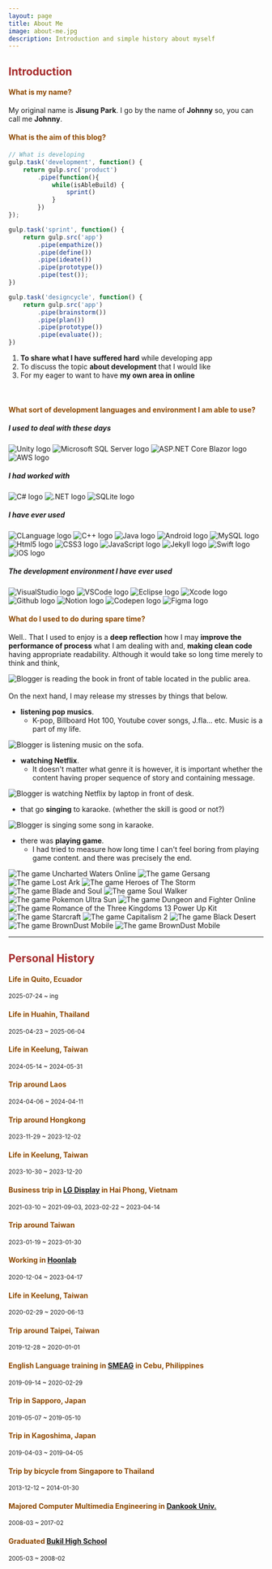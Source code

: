 ```yaml
---
layout: page
title: About Me
image: about-me.jpg
description: Introduction and simple history about myself
---
```


## <span style="color: brown">**Introduction**</span>
#### <span style="color: #8D4801">**What is my name?**</span>
My original name is **Jisung Park**. I go by the name of **Johnny** so, you can call me **Johnny**.

#### <span style="color: #8D4801">**What is the aim of this blog?**</span>

```javascript
// What is developing
gulp.task('development', function() {
    return gulp.src('product')
        .pipe(function(){
            while(isAbleBuild) {
                sprint()
            }
        })
});

gulp.task('sprint', function() {
    return gulp.src('app')
        .pipe(empathize())
        .pipe(define())
        .pipe(ideate())
        .pipe(prototype())
        .pipe(test());
})

gulp.task('designcycle', function() {
    return gulp.src('app')
        .pipe(brainstorm())
        .pipe(plan())
        .pipe(prototype())
        .pipe(evaluate());
})
```
1. **To share what I have suffered hard** while developing app
2. To discuss the topic **about development** that I would like 
3. For my eager to want to have **my own area in online**

<br>

#### <span style="color: #8D4801">**What sort of development languages and environment I am able to use?**</span>
##### I used to deal with these days
<img src="https://img.shields.io/badge/Unity-FFFFFF?style=flat&logo=unity&logoColor=white" title="Unity logo" alt="Unity logo">
<img src="https://img.shields.io/badge/Microsoft&nbsp;SQL&nbsp;Server-CC2927?style=flat&logo=microsoftsqlserver&logoColor=white" title="Microsoft SQL Server logo" alt="Microsoft SQL Server logo">
<img src="https://img.shields.io/badge/ASP.NET&nbsp;Core&nbsp;Blazor-512BD4?style=flat&logo=blazor&logoColor=white" title="ASP.NET Core Blazor logo" alt="ASP.NET Core Blazor logo">
<img src="https://img.shields.io/badge/AWS-232F3E?style=flat&logo=amazonwebservices&logoColor=white" title="AWS logo" alt="AWS logo">
<!-- <img src="https://img.shields.io/badge/Spring-6DB33F?style=flat&logo=spring&logoColor=white" title="Spring logo" alt="Spring logo"> -->

##### I had worked with
<img src="https://img.shields.io/badge/Csharp-239120?style=flat&logo=csharp&logoColor=white" title="C# logo" alt="C# logo">
<img src="https://img.shields.io/badge/.NET-512BD4?style=flat&logo=dotnet&logoColor=white" title=".NET logo" alt=".NET logo">
<img src="https://img.shields.io/badge/SQLite-003B57?style=flat&logo=sqlite&logoColor=white" title="SQLite logo" alt="SQLite logo">

##### I have ever used
<img src="https://img.shields.io/badge/CLanguage-A8B9CC?style=flat&logo=c&logoColor=white" title="CLanguage logo" alt="CLanguage logo">
<img src="https://img.shields.io/badge/C++-00599C?style=flat&logo=cplusplus&logoColor=white" title="C++ logo" alt="C++ logo">
<img src="https://img.shields.io/badge/Java-FFFFFF?style=flat&logo=openjdk&logoColor=white" title="Java logo" alt="Java logo">
<img src="https://img.shields.io/badge/Android-3DDC84?style=flat&logo=android&logoColor=white" title="Android logo" alt="Android logo">
<img src="https://img.shields.io/badge/MySQL-4479A1?style=flat&logo=mysql&logoColor=white" title="MySQL logo" alt="MySQL logo">
<img src="https://img.shields.io/badge/Html5-E34F26?style=flat&logo=html5&logoColor=white" title="Html5 logo" alt="Html5 logo">
<img src="https://img.shields.io/badge/CSS3-1572B6?style=flat&logo=css3&logoColor=white" title="CSS3 logo" alt="CSS3 logo">
<img src="https://img.shields.io/badge/JavaScript-F7DF1E?style=flat&logo=javascript&logoColor=white" title="JavaScript logo" alt="JavaScript logo">
<img src="https://img.shields.io/badge/Jekyll-CC0000?style=flat&logo=jekyll&logoColor=white" title="Jekyll logo" alt="Jekyll logo">
<img src="https://img.shields.io/badge/Swift-F05138?style=flat&logo=swift&logoColor=white" title="Swift logo" alt="Swift logo">
<img src="https://img.shields.io/badge/UIKit-SwiftUI-000000?style=flat&logo=ios&logoColor=white" title="iOS logo " alt="iOS logo">

##### The development environment I have ever used
<img src="https://img.shields.io/badge/VisualStudio-5C2D91?style=flat&logo=visualstudio&logoColor=white" title="VisualStudio logo" alt="VisualStudio logo">
<img src="https://img.shields.io/badge/VSCode-007ACC?style=flat&logo=visualstudiocode&logoColor=white" title="VSCode logo" alt="VSCode logo">
<img src="https://img.shields.io/badge/Eclipse-2C2255?style=flat&logo=eclipseide&logoColor=white" title="Eclipse logo" alt="Eclipse logo">
<img src="https://img.shields.io/badge/Xcode-147EFB?style=flat&logo=xcode&logoColor=white" title="Xcode logo" alt="Xcode logo">
<img src="https://img.shields.io/badge/Github-181717?style=flat&logo=github&logoColor=white" title="Github logo" alt="Github logo">
<img src="https://img.shields.io/badge/Notion-000000?style=flat&logo=notion&logoColor=white" title="Notion logo" alt="Notion logo">
<img src="https://img.shields.io/badge/Codepen-000000?style=flat&logo=codepen&logoColor=white" title="Codepen logo" alt="Codepen logo">
<img src="https://img.shields.io/badge/Figma-F24E1E?style=flat&logo=figma&logoColor=white" title="Figma logo" alt="Figma logo">

<br>

#### <span style="color: #8D4801">**What do I used to do during spare time?**</span>

Well.. That I used to enjoy is a **deep reflection** how I may **improve the performance of process** what I am dealing with and, **making clean code** having appropriate readability. Although it would take so long time merely to think and think,

<div class="image-slider-static">
  <img src="images/pages/about-me/hobbies/reading-book.jpg" title="Blogger is reading the book in front of table located in the public area." alt="Blogger is reading the book in front of table located in the public area.">
</div>
<br>
On the next hand, I may release my stresses by things that below.

- **listening pop musics**.
  - K-pop, Billboard Hot 100, Youtube cover songs, J.fla... etc. Music is a part of my life.
<div class="image-slider-static">
  <img src="images/pages/about-me/hobbies/listening-music.jpg" title="Blogger is listening music on the sofa." alt="Blogger is listening music on the sofa.">
</div>

- **watching Netflix**.
  - It doesn't matter what genre it is however, it is important whether the content having proper sequence of story and containing message.
<div class="image-slider-static">
  <img src="images/pages/about-me/hobbies/watching-netflix.jpg" title="Blogger is watching Netflix by laptop in front of desk." alt="Blogger is watching Netflix by laptop in front of desk.">
</div>

- that go **singing** to karaoke. (whether the skill is good or not?)
<div class="image-slider-static">
  <img src="images/pages/about-me/hobbies/singing-song.jpg" title="Blogger is singing some song in karaoke." alt="Blogger is singing some song in karaoke.">
</div>

- there was **playing game**.
  - I had tried to measure how long time I can't feel boring from playing game content. and there was precisely the end.

<div class="image-slider-auto">
  <img src="images/pages/about-me/games/uncharted-waters-online.jpg" title="The game Uncharted Waters Online" alt="The game Uncharted Waters Online">
  <img src="images/pages/about-me/games/gersang.jpg" title="The game Gersang" alt="The game Gersang">
  <img src="images/pages/about-me/games/lost-ark.jpg" title="The game Lost Ark" alt="The game Lost Ark">
  <img src="images/pages/about-me/games/heroes-of-the-storm.jpg" title="The game Heroes of The Storm" alt="The game Heroes of The Storm">
  <img src="images/pages/about-me/games/blade-and-soul.jpg" title="The game Blade and Soul" alt="The game Blade and Soul">
  <img src="images/pages/about-me/games/soul-walker.jpg" title="The game Soul Walker" alt="The game Soul Walker">
  <img src="images/pages/about-me/games/pokemon-ultra-sun.jpg" title="The game Pokemon Ultra Sun" alt="The game Pokemon Ultra Sun">
  <img src="images/pages/about-me/games/dungeon-and-fighter.jpg" title="The game Dungeon and Fighter Online" alt="The game Dungeon and Fighter Online">
  <img src="images/pages/about-me/games/romance-of-the-three-kingdoms-13-power-up-kit.jpg" title="The game Romance of the Three Kingdoms 13 Power Up Kit" alt="The game Romance of the Three Kingdoms 13 Power Up Kit">
  <img src="images/pages/about-me/games/starcraft.jpg" title="The game Starcraft" alt="The game Starcraft">
  <img src="images/pages/about-me/games/capitalism-2.jpg" title="The game Capitalism 2" alt="The game Capitalism 2">
  <img src="images/pages/about-me/games/black-desert.jpg" title="The game Black Desert" alt="The game Black Desert">
  <img src="images/pages/about-me/games/browndust-mobile_1.jpg" title="The game BrownDust Mobile" alt="The game BrownDust Mobile">
  <img src="images/pages/about-me/games/browndust-mobile_2.jpg" title="The game BrownDust Mobile" alt="The game BrownDust Mobile">
</div>

---

## <span style="color: brown">**Personal History**</span>

#### <span style="color: #8D4801">**Life in Quito, Ecuador**</span>
<small>2025-07-24 ~ ing</small>

#### <span style="color: #8D4801">**Life in Huahin, Thailand**</span>
<small>2025-04-23 ~ 2025-06-04</small>

#### <span style="color: #8D4801">**Life in Keelung, Taiwan**</span>
<small>2024-05-14 ~ 2024-05-31</small>

#### <span style="color: #8D4801">**Trip around Laos**</span>
<small>2024-04-06 ~ 2024-04-11</small>

#### <span style="color: #8D4801">**Trip around Hongkong**</span>
<small>2023-11-29 ~ 2023-12-02</small>

#### <span style="color: #8D4801">**Life in Keelung, Taiwan**</span>
<small>2023-10-30 ~ 2023-12-20</small>

#### <span style="color: #8D4801">**Business trip in [LG Display][business-trip] in Hai Phong, Vietnam**</span>
<small>2021-03-10 ~ 2021-09-03, </small><small>2023-02-22 ~ 2023-04-14</small>  

#### <span style="color: #8D4801">**Trip around Taiwan**</span>
<small>2023-01-19 ~ 2023-01-30</small>

#### <span style="color: #8D4801">**Working in [Hoonlab][first-company]**</span>
<small>2020-12-04 ~ 2023-04-17</small>  

#### <span style="color: #8D4801">**Life in Keelung, Taiwan**</span>
<small>2020-02-29 ~ 2020-06-13</small>  

#### <span style="color: #8D4801">**Trip around Taipei, Taiwan**</span>
<small>2019-12-28 ~ 2020-01-01</small>

#### <span style="color: #8D4801">**English Language training in [SMEAG][english-language-training] in Cebu, Philippines**</span>
<small>2019-09-14 ~ 2020-02-29</small>  

#### <span style="color: #8D4801">**Trip in Sapporo, Japan**</span>
<small>2019-05-07 ~ 2019-05-10</small>  

#### <span style="color: #8D4801">**Trip in Kagoshima, Japan**</span>
<small>2019-04-03 ~ 2019-04-05</small>  

#### <span style="color: #8D4801">**Trip by bicycle from Singapore to Thailand**</span>
<small>2013-12-12 ~ 2014-01-30</small>  

#### <span style="color: #8D4801">**Majored Computer Multimedia Engineering in [Dankook Univ.][university]**</span>
<small>2008-03 ~ 2017-02</small>

#### <span style="color: #8D4801">**Graduated [Bukil High School][high-school]**</span>
<small>2005-03 ~ 2008-02</small>

[business-trip]: https://www.lgdisplay.com/kor/company/info/place?type=02 "Navigate to LG Display"
[english-language-training]: http://www.smeag.com "Navigate to SMEAG"
[first-company]: http://www.hoonlab.co.kr "Navigate to Hoonlab"
[university]: https://www.dankook.ac.kr/web/kor "Navigate to Dankook Univ."
[high-school]: https://www.bugil.hs.kr/jsp/index/index.jsp "Navigate to Bukil High School"